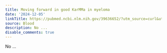 ```yaml
---
title: Moving forward in good KarMMa in myeloma
date: '2024-12-05'
linkTitle: https://pubmed.ncbi.nlm.nih.gov/39636652/?utm_source=curl&utm_medium=rss&utm_campaign=journals&utm_content=7603509&fc=None&ff=20241205173559&v=2.18.0.post9+e462414
source: Blood
description: No ...
disable_comments: true
---
```

No ...
